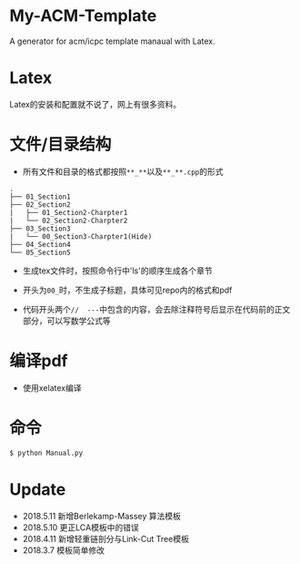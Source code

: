 # My-ACM-Template
A generator for acm/icpc template manaual with Latex.

# Latex
Latex的安装和配置就不说了，网上有很多资料。

# 文件/目录结构

* 所有文件和目录的格式都按照`**_**`以及`**_**.cpp`的形式

```
.
├── 01_Section1
├── 02_Section2
|   ├── 01_Section2-Charpter1
|   └── 02_Section2-Charpter2
├── 03_Section3
|   └── 00_Section3-Charpter1(Hide)
├── 04_Section4
└── 05_Section5
```

* 生成tex文件时，按照命令行中'ls'的顺序生成各个章节

* 开头为`00_`时，不生成子标题，具体可见repo内的格式和pdf

* 代码开头两个```//  ---```中包含的内容，会去除注释符号后显示在代码前的正文部分，可以写数学公式等

# 编译pdf

* 使用xelatex编译

# 命令
```bash
$ python Manual.py
```

# Update
- 2018.5.11 新增Berlekamp-Massey 算法模板
- 2018.5.10 更正LCA模板中的错误
- 2018.4.11 新增轻重链剖分与Link-Cut Tree模板
- 2018.3.7 模板简单修改
